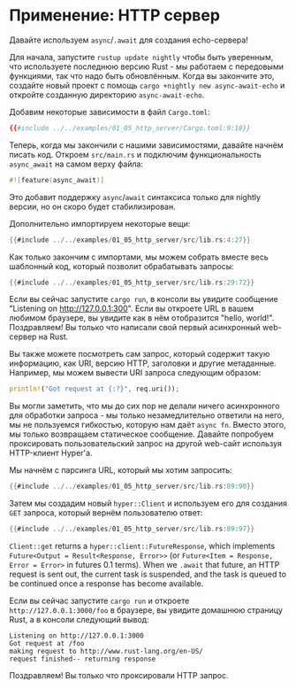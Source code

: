 # Применение: HTTP сервер

Давайте используем `async`/`.await` для создания echo-сервера!

Для начала, запустите `rustup update nightly` чтобы 
быть уверенным, что используете последнюю версию Rust - мы 
работаем с передовыми функциями, так что надо быть 
обновлённым. Когда вы закончите это, создайте новый проект с 
помощь `cargo +nightly new async-await-echo` и 
откройте созданную директорию `async-await-echo`.

Добавим некоторые зависимости в файл `Cargo.toml`:

```toml
{{#include ../../examples/01_05_http_server/Cargo.toml:9:18}}
```

Теперь, когда мы закончили с нашими зависимостями, давайте 
начнём писать код. Откроем `src/main.rs` и 
подключим функциональность `async_await` на самом 
верху файла:

```rust
#![feature(async_await)]
```

Это добавит поддержку `async`/`await`
синтаксиса только для nightly версии, но он скоро будет
стабилизирован.

Дополнительно импортируем некоторые вещи:

```rust
{{#include ../../examples/01_05_http_server/src/lib.rs:4:27}}
```

Как только закончим с импортами, мы можем собрать вместе весь
шаблонный код, который позволит обрабатывать запросы:

```rust
{{#include ../../examples/01_05_http_server/src/lib.rs:29:72}}
```

Если вы сейчас запустите `cargo run`, в консоли вы 
увидите сообщение "Listening on http://127.0.0.1:300". Если вы 
откроете URL в вашем любимом браузере, вы увидите как в нём 
отобразится "hello, world!". Поздравляем! Вы только что написали 
свой первый асинхронный web-сервер на Rust.

Вы также можете посмотреть сам запрос, который содержит такую 
информацию, как URI, версию HTTP, заголовки и другие 
метаданные. Например, мы можем вывести URI запроса 
следующим образом:

```rust
println!("Got request at {:?}", req.uri());
```

Вы могли заметить, что мы до сих пор не делали ничего 
асинхронного для обработки запроса - мы только незамедлительно 
ответили на него, мы не пользуемся гибкостью, которую нам даёт 
`async fn`. Вместо этого, мы только возвращаем 
статическое сообщение. Давайте попробуем проксировать 
пользовательский запрос на другой web-сайт используя 
HTTP-клиент Hyper'а.

Мы начнём с парсинга URL, который мы хотим запросить:

```rust
{{#include ../../examples/01_05_http_server/src/lib.rs:89:90}}
```

Затем мы создадим новый `hyper::Client` и 
используем его для создания `GET` запроса, который 
вернём пользователю ответ:

```rust
{{#include ../../examples/01_05_http_server/src/lib.rs:89:97}}
```

`Client::get` returns a `hyper::client::FutureResponse`, which implements
`Future<Output = Result<Response, Error>>`
(or `Future<Item = Response, Error = Error>` in futures 0.1 terms).
When we `.await` that future, an HTTP request is sent out, the current task
is suspended, and the task is queued to be continued once a response has
become available.

Если вы сейчас запустите `cargo run` и откроете 
`http://127.0.0.1:3000/foo` в браузере, вы увидите 
домашнюю страницу Rust, а в консоли следующий вывод:

```
Listening on http://127.0.0.1:3000
Got request at /foo
making request to http://www.rust-lang.org/en-US/
request finished-- returning response
```

Поздравляем! Вы только что проксировали HTTP запрос.
